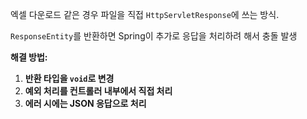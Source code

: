 엑셀 다운로드 같은 경우 파일을 직접 `HttpServletResponse`에 
쓰는 방식.

`ResponseEntity`를 반환하면 Spring이 추가로 응답을 처리하려 
해서 충돌 발생

**해결 방법:**

1. **반환 타입을 `void`로 변경**
2. **예외 처리를 컨트롤러 내부에서 직접 처리**
3. **에러 시에는 JSON 응답으로 처리**